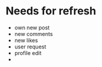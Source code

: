 # Needs for refresh
  - own new post
  - new comments
  - new likes
  - user request
  - profile edit
  - 
